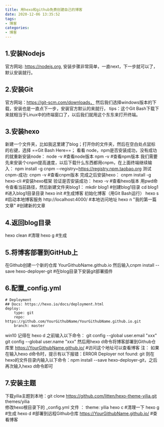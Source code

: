 ```yaml
---
title: 用hexo和github免费创建自己的博客
date: 2020-12-06 13:35:52
tags:
- 博客
categories:
- 博客
---
```


## 1.安装Nodejs 
官方网站: https://nodejs.org, 安装步骤非常简单，一直next，下一步就可以了，默认安装就行。
## 2.安装Git
官方网站：https://git-scm.com/downloads， 然后我们选择windows版本的下载，安装也是一直点下一步，安装官方默认的来就行，
tips：这个Git Bash下载下来就相当于Linux中的终端窗口了，以后我们就用这个东东来打开终端。
<!-- more -->
## 3.安装hexo
新建一个文件夹，比如我这里建了blog；打开你的文件夹，然后在空白处点鼠标的右键，选择 ==Git Bash Here==；
看看 node，npm是否安装成功，没有成功的就重新安装node：
node -v	#查看node版本
npm -v	#查看npm版本
我们需要先来安装个cnpm提高速度，以后下载什么东西都用cnpm，在上面终端继续输入：
npm install -g cnpm --registry=https://registry.npm.taobao.org
测试cnpm-成功:
cnpm -v	#查看cnpm版本
完成之后安装hexo：
cnpm install -g hexo-cli    #安装hexo框架
验证是否安装成功：
hexo -v	#查看hexo版本
用pwd命令查看当前路径，然后新建文件夹blog1：
mkdir blog1	#创建blog1目录
cd blog1	 #进入blog1目录目录
hexo init 	#生成博客 初始化博客（用Git Bash运行）
hexo s	#启动本地博客服务
http://localhost:4000/	#本地访问地址
hexo n "我的第一篇文章" #创建新的文章 
## 4.返回blog目录
hexo clean #清理
hexo g #生成
## 5.将博客部署到GitHub上
在Github创建一个新的仓库 YourGithubName.github.io
然后输入cnpm install --save hexo-deployer-git #在blog目录下安装git部署插件
## 6.配置_config.yml 
	# Deployment
	## Docs: https://hexo.io/docs/deployment.html
	deploy:
  		type: git
 		repo: https://github.com/YourGithubName/YourGithubName.github.io.git
  		branch: master
win10 记得在 hexo d 之前输入以下命令：
git config --global user.email "xxx"
git config --global user.name "xxx"
然后用hexo d命令将博客部署到Github仓库里
https://YourGithubName.github.io/  #访问这个地址可以查看博客
注：
如果在输入hexo d命令时，提示有以下报错：ERROR Deployer not found: git
则在hexo的文件目录内输入以下命令：npm install --save hexo-deployer-git，之后再次输入hexo d命令即可

## 7.安装主题
下载yilia主题到本地：git clone https://github.com/litten/hexo-theme-yilia.git themes/yilia  
修改hexo根目录下的 _config.yml 文件 ： theme: yilia
hexo c	#清理一下
hexo g	#生成
hexo d	#部署到远程Github仓库
https://YourGithubName.github.io/  #查看博客